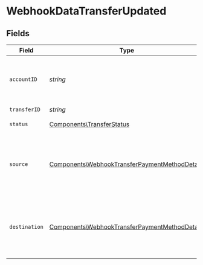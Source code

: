 # WebhookDataTransferUpdated


## Fields

| Field                                                                                                            | Type                                                                                                             | Required                                                                                                         | Description                                                                                                      |
| ---------------------------------------------------------------------------------------------------------------- | ---------------------------------------------------------------------------------------------------------------- | ---------------------------------------------------------------------------------------------------------------- | ---------------------------------------------------------------------------------------------------------------- |
| `accountID`                                                                                                      | *string*                                                                                                         | :heavy_check_mark:                                                                                               | The accountID which facilitated the transfer.                                                                    |
| `transferID`                                                                                                     | *string*                                                                                                         | :heavy_check_mark:                                                                                               | N/A                                                                                                              |
| `status`                                                                                                         | [Components\TransferStatus](../../Models/Components/TransferStatus.md)                                           | :heavy_check_mark:                                                                                               | Status of a transfer.                                                                                            |
| `source`                                                                                                         | [Components\WebhookTransferPaymentMethodDetails](../../Models/Components/WebhookTransferPaymentMethodDetails.md) | :heavy_check_mark:                                                                                               | Payment method details for the source or destination of a transfer.                                              |
| `destination`                                                                                                    | [Components\WebhookTransferPaymentMethodDetails](../../Models/Components/WebhookTransferPaymentMethodDetails.md) | :heavy_check_mark:                                                                                               | Payment method details for the source or destination of a transfer.                                              |